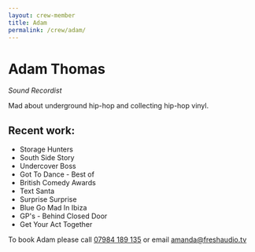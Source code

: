 ```yaml
---
layout: crew-member
title: Adam
permalink: /crew/adam/
---
```


# Adam Thomas
_Sound Recordist_

Mad about underground hip-hop and collecting hip-hop vinyl.

## Recent work:
+ Storage Hunters
+ South Side Story
+ Undercover Boss
+ Got To Dance - Best of
+ British Comedy Awards
+ Text Santa
+ Surprise Surprise
+ Blue Go Mad In Ibiza
+ GP's - Behind Closed Door
+ Get Your Act Together

To book Adam please call [07984 189 135](tel:+447984189135) or email [amanda@freshaudio.tv](mailto:amanda@freshaudio.tv)